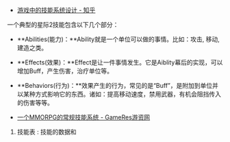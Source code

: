 - [游戏中的技能系统设计 - 知乎](https://zhuanlan.zhihu.com/p/83817526)


一个典型的星际2技能包含以下几个部分：

- **Abilities(能力)：**Ability就是一个单位可以做的事情。比如：攻击, 移动, 建造之类。
- **Effects(效果)：**Effect是让一件事情发生。它是Aiblity幕后的实现，可以增加Buff，产生伤害，治疗单位等。
- **Behaviors(行为)：**效果产生的行为，常见的是“Buff”，是附加到单位并以某种方式影响它的东西。诸如：提高移动速度，禁用武器，有机会阻挡传入的伤害等等。

- [一个MMORPG的常规技能系统 - GameRes游资网](https://www.gameres.com/729192.html)

1. 技能表 : 技能的数据和
